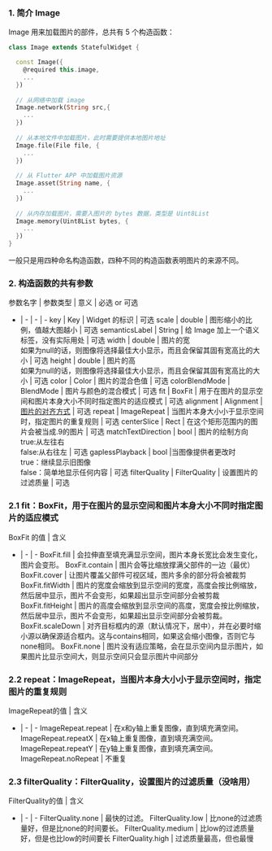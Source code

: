 ### 1. 简介 Image

Image 用来加载图片的部件，总共有 5 个构造函数：

``` dart
class Image extends StatefulWidget {

  const Image({
    @required this.image,
    ...
  })
  
  // 从网络中加载 image
  Image.network(String src,{
    ...
  })
  
  // 从本地文件中加载图片，此时需要提供本地图片地址
  Image.file(File file, {
    ...
  })
  
  // 从 Flutter APP 中加载图片资源
  Image.asset(String name, {
    ...
  })
  
  // 从内存加载图片，需要入图片的 bytes 数据，类型是 Uint8List
  Image.memory(Uint8List bytes, {
    ...
  })
}
```

一般只是用四种命名构造函数，四种不同的构造函数表明图片的来源不同。

### 2. 构造函数的共有参数

参数名字	| 参数类型	| 意义	| 必选 or 可选
- | - | - | -
key	| Key |	Widget 的标识	| 可选
scale |	double	| 图形缩小的比例，值越大图越小	| 可选
semanticsLabel	| String	| 给 Image 加上一个语义标签，没有实际用处	| 可选
width	| double	| 图片的宽<br>如果为null的话，则图像将选择最佳大小显示，而且会保留其固有宽高比的大小 | 可选
height	| double	| 图片的高<br>如果为null的话，则图像将选择最佳大小显示，而且会保留其固有宽高比的大小	| 可选
color	| Color	| 图片的混合色值	| 可选
colorBlendMode | BlendMode	| 图片与颜色的混合模式	| 可选
fit	| BoxFit	| 用于在图片的显示空间和图片本身大小不同时指定图片的适应模式	| 可选
alignment	| Alignment	| [图片的对齐方式](Container.md)	| 可选
repeat	| ImageRepeat	| 当图片本身大小小于显示空间时，指定图片的重复规则 | 可选
centerSlice |	Rect	| 在这个矩形范围内的图片会被当成.9的图片 |	可选
matchTextDirection	| bool	| 图片的绘制方向<br>true:从左往右<br>false:从右往左	| 可选
gaplessPlayback	| bool |当图像提供者更改时<br>true：继续显示旧图像<br>false：简单地显示任何内容 | 可选
filterQuality	| FilterQuality	| 设置图片的过滤质量	| 可选

### 2.1 fit：BoxFit，用于在图片的显示空间和图片本身大小不同时指定图片的适应模式

BoxFit 的值 | 含义
- | - | -
BoxFit.fill	| 会拉伸直至填充满显示空间，图片本身长宽比会发生变化，图片会变形。
BoxFit.contain	| 图片会等比缩放撑满父部件的一边（最优）
BoxFit.cover	| 让图片覆盖父部件可视区域，图片多余的部分将会被裁剪
BoxFit.fitWidth |	图片的宽度会缩放到显示空间的宽度，高度会按比例缩放，然后居中显示，图片不会变形，如果超出显示空间部分会被剪裁
BoxFit.fitHeight |	图片的高度会缩放到显示空间的高度，宽度会按比例缩放，然后居中显示，图片不会变形，如果超出显示空间部分会被剪裁。
BoxFit.scaleDown	| 对齐目标框内的源（默认情况下，居中），并在必要时缩小源以确保源适合框内。这与contains相同，如果这会缩小图像，否则它与none相同。
BoxFit.none	| 图片没有适应策略，会在显示空间内显示图片，如果图片比显示空间大，则显示空间只会显示图片中间部分

### 2.2 repeat：ImageRepeat，当图片本身大小小于显示空间时，指定图片的重复规则

ImageRepeat的值	| 含义
- | - | -
ImageRepeat.repeat	| 在x和y轴上重复图像，直到填充满空间。
ImageRepeat.repeatX	| 在x轴上重复图像，直到填充满空间。
ImageRepeat.repeatY	| 在y轴上重复图像，直到填充满空间。
ImageRepeat.noRepeat	| 不重复

### 2.3 filterQuality：FilterQuality，设置图片的过滤质量（没啥用）

FilterQuality的值	| 含义
- | - | -
FilterQuality.none	| 最快的过滤。
FilterQuality.low	| 比none的过滤质量好，但是比none的时间要长。
FilterQuality.medium	| 比low的过滤质量好，但是也比low的时间要长
FilterQuality.high	| 过滤质量最高，但也最慢
